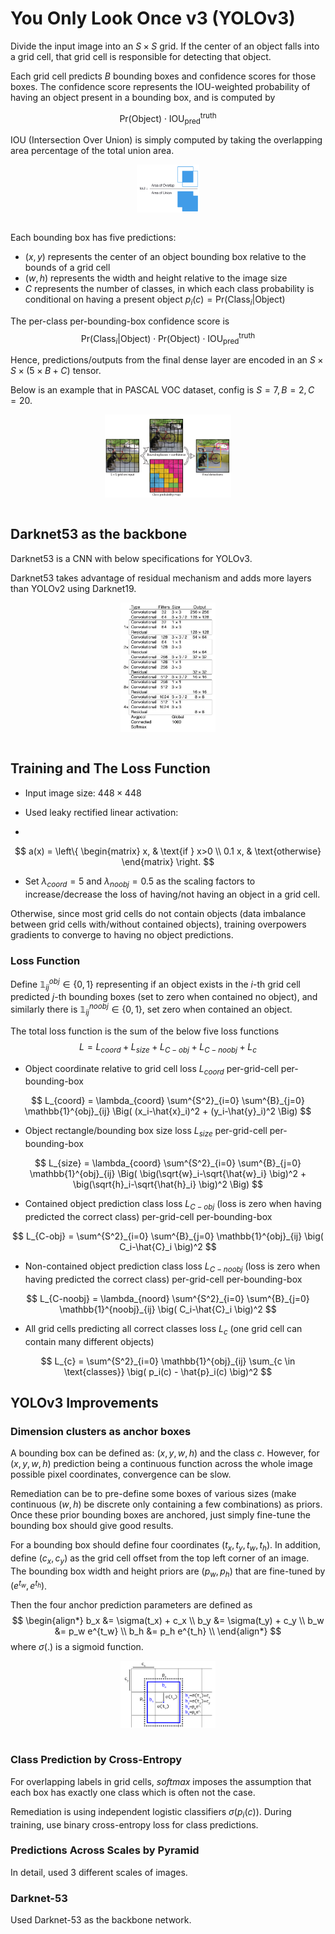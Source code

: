 # You Only Look Once v3 (YOLOv3)

Divide the input image into an $S \times S$ grid.
If the center of an object falls into a grid cell, that grid cell
is responsible for detecting that object.

Each grid cell predicts $B$ bounding boxes and confidence scores for those boxes.
The confidence score represents the IOU-weighted probability of having an object present in a bounding box, and is computed by

$$
\text{Pr(Object)} \cdot \text{IOU}^{\text{truth}}_{\text{pred}}
$$

IOU (Intersection Over Union) is simply computed by taking the overlapping area percentage of the total union area.

<div style="display: flex; justify-content: center;">
      <img src="imgs/iou.png" width="20%" height="20%" alt="iou" />
</div>
</br>

Each bounding box has five predictions:

* $(x,y)$ represents the center of an object bounding box relative to the bounds of a grid cell
* $(w, h)$ represents the width and height relative to the image size
* $C$ represents the number of classes, in which each class probability is conditional on having a present object $p_i(c)=\text{Pr}(\text{Class}_i|\text{Object})$

The per-class per-bounding-box confidence score is 
$$
\text{Pr}(\text{Class}_i|\text{Object}) \cdot
\text{Pr(Object)} \cdot \text{IOU}^{\text{truth}}_{\text{pred}}
$$

Hence, predictions/outputs from the final dense layer are encoded in an $S \times S \times (5 \times B + C)$ tensor.

Below is an example that in PASCAL VOC dataset, config is $S=7, B=2, C=20$.

<div style="display: flex; justify-content: center;">
      <img src="imgs/yolo.png" width="40%" height="30%" alt="yolo" />
</div>
</br>

## Darknet53 as the backbone

Darknet53 is a CNN with below specifications for YOLOv3.

Darknet53 takes advantage of residual mechanism and adds more layers than YOLOv2 using Darknet19.

<div style="display: flex; justify-content: center;">
      <img src="imgs/darknet53.png" width="30%" height="50%" alt="darknet53" />
</div>
</br>

## Training and The Loss Function

* Input image size: $448 \times 448$

* Used leaky rectified linear activation:
* 
$$
a(x) =
\left\{
    \begin{matrix}
      x, & \text{if } x>0 \\
      0.1 x, & \text{otherwise}
    \end{matrix}
\right.
$$

* Set $\lambda_{coord}=5$ and $\lambda_{noobj}=0.5$ as the scaling factors to increase/decrease the loss of having/not having an object in a grid cell.

Otherwise, since most grid cells do not contain objects (data imbalance between grid cells with/without contained objects), training overpowers gradients to converge to having no object predictions.

### Loss Function

Define $\mathbb{1}^{obj}_{ij} \in \{0,1\}$ representing if an object exists in the $i$-th grid cell predicted $j$-th bounding boxes (set to zero when contained no object),
and similarly there is $\mathbb{1}^{noobj}_{ij} \in \{0,1\}$, set zero when contained an object.

The total loss function is the sum of the below five loss functions
$$
L = L_{coord}  + L_{size} + L_{C-obj} + L_{C-noobj} + L_{c}
$$

* Object coordinate relative to grid cell loss $L_{coord}$ per-grid-cell per-bounding-box

$$
L_{coord} = 
\lambda_{coord} \sum^{S^2}_{i=0} \sum^{B}_{j=0}
\mathbb{1}^{obj}_{ij} \Big( (x_i-\hat{x}_i)^2 + (y_i-\hat{y}_i)^2 \Big)
$$

* Object rectangle/bounding box size loss $L_{size}$ per-grid-cell per-bounding-box

$$
L_{size} =
\lambda_{coord} \sum^{S^2}_{i=0} \sum^{B}_{j=0}
\mathbb{1}^{obj}_{ij} \Big( \big(\sqrt{w}_i-\sqrt{\hat{w}_i} \big)^2 + \big(\sqrt{h}_i-\sqrt{\hat{h}_i} \big)^2 \Big)
$$

* Contained object prediction class loss $L_{C-obj}$ (loss is zero when having predicted the correct class) per-grid-cell per-bounding-box

$$
L_{C-obj} =
\sum^{S^2}_{i=0} \sum^{B}_{j=0}
\mathbb{1}^{obj}_{ij} \big( C_i-\hat{C}_i \big)^2
$$

* Non-contained object prediction class loss $L_{C-noobj}$ (loss is zero when having predicted the correct class) per-grid-cell per-bounding-box

$$
L_{C-noobj} = 
\lambda_{noord}
\sum^{S^2}_{i=0} \sum^{B}_{j=0}
\mathbb{1}^{noobj}_{ij} \big( C_i-\hat{C}_i \big)^2
$$

* All grid cells predicting all correct classes loss $L_c$ (one grid cell can contain many different objects)

$$
L_{c} = \sum^{S^2}_{i=0} \mathbb{1}^{obj}_{ij}
\sum_{c \in \text{classes}} \big( p_i(c) - \hat{p}_i(c) \big)^2
$$

## YOLOv3 Improvements

### Dimension clusters as anchor boxes

A bounding box can be defined as: $(x, y, w, h)$ and the class $c$.
However, for $(x, y, w, h)$ prediction being a continuous function across the whole image possible pixel coordinates, convergence can be slow.

Remediation can be to pre-define some boxes of various sizes (make continuous $(w, h)$ be discrete only containing a few combinations) as priors.
Once these prior bounding boxes are anchored, just simply fine-tune the bounding box should give good results.

For a bounding box should define four coordinates $(t_x, t_y, t_w, t_h)$. 
In addition, define $(c_x, c_y)$ as the grid cell offset from the top left corner of an image.
The bounding box width and height priors are $(p_w, p_h)$ that are fine-tuned by $(e^{t_w}, e^{t_h})$.

Then the four anchor prediction parameters are defined as
$$
\begin{align*}
    b_x &= \sigma(t_x) + c_x \\
    b_y &= \sigma(t_y) + c_y \\
    b_w &= p_w e^{t_w} \\
    b_h &= p_h e^{t_h} \\
\end{align*}
$$
where $\sigma(.)$ is a sigmoid function.

<div style="display: flex; justify-content: center;">
      <img src="imgs/yolov3_anchor_box.png" width="30%" height="30%" alt="yolov3_anchor_box" />
</div>
</br>

### Class Prediction by Cross-Entropy

For overlapping labels in grid cells, $softmax$ imposes the assumption that each box has exactly one class which is often not the case.

Remediation is using independent logistic classifiers $\sigma\big(p_i(c)\big)$. 
During training, use binary cross-entropy loss for class predictions.

### Predictions Across Scales by Pyramid

In detail, used 3 different scales of images.

### Darknet-53

Used Darknet-53 as the backbone network.